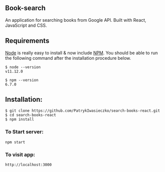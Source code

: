 ## Book-search

An application for searching books from Google API. Built with React, JavaScript and CSS.

## Requirements

[Node](http://nodejs.org/) is really easy to install & now include [NPM](https://npmjs.org/).
You should be able to run the following command after the installation procedure
below.

    $ node --version
    v11.12.0

    $ npm --version
    6.7.0

## Installation:

    $ git clone https://github.com/PatrykIwasieczko/search-books-react.git
    $ cd search-books-react
    $ npm install

### To Start server:

`npm start`

### To visit app:

`http://localhost:3000`
